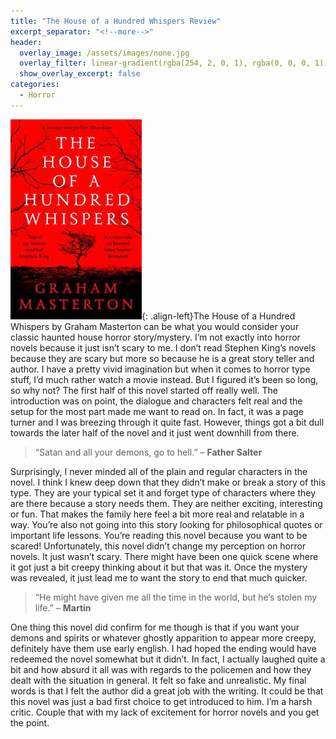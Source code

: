 ```yaml
---
title: "The House of a Hundred Whispers Review"
excerpt_separator: "<!--more-->"
header:
  overlay_image: /assets/images/none.jpg
  overlay_filter: linear-gradient(rgba(254, 2, 0, 1), rgba(0, 0, 0, 1))
  show_overlay_excerpt: false
categories:
  - Horror
---
```

![house-hundred-whispers-cover](/assets/images/house-hundred-whispers.jpg){: .align-left}The House of a Hundred Whispers by Graham Masterton can be what you would consider your classic haunted house horror story/mystery. I’m not exactly into horror novels because it just isn’t scary to me. I don’t read Stephen King’s novels because they are scary but more so because he is a great story teller and author. I have a pretty vivid imagination but when it comes to horror type stuff, I’d much rather watch a movie instead. But I figured it’s been so long, so why not? The first half of this novel started off really well. The introduction was on point, the dialogue and characters felt real and the setup for the most part made me want to read on. In fact, it was a page turner and I was breezing through it quite fast. However, things got a bit dull towards the later half of the novel and it just went downhill from there.

>“Satan and all your demons, go to hell.” – **Father Salter**

Surprisingly, I never minded all of the plain and regular characters in the novel. I think I knew deep down that they didn’t make or break a story of this type. They are your typical set it and forget type of characters where they are there because a story needs them. They are neither exciting, interesting or fun. That makes the family here feel a bit more real and relatable in a way. You’re also not going into this story looking for philosophical quotes or important life lessons. You’re reading this novel because you want to be scared! Unfortunately, this novel didn’t change my perception on horror novels. It just wasn’t scary. There might have been one quick scene where it got just a bit creepy thinking about it but that was it. Once the mystery was revealed, it just lead me to want the story to end that much quicker.

>“He might have given me all the time in the world, but he’s stolen my life.” – **Martin**

One thing this novel did confirm for me though is that if you want your demons and spirits or whatever ghostly apparition to appear more creepy, definitely have them use early english. I had hoped the ending would have redeemed the novel somewhat but it didn’t. In fact, I actually laughed quite a bit and how absurd it all was with regards to the policemen and how they dealt with the situation in general. It felt so fake and unrealistic. My final words is that I felt the author did a great job with the writing. It could be that this novel was just a bad first choice to get introduced to him. I’m a harsh critic. Couple that with my lack of excitement for horror novels and you get the point.